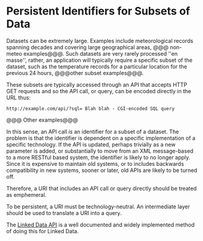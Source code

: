 Persistent Identifiers for Subsets of Data
==========================================
Datasets can be extremely large. Examples include meteorological records spanning decades and covering large geographical areas, @@@ non-meteo examples@@@. Such datasets are very rarely processed ''en masse'', rather, an application will typically require a specific subset of the dataset, such as the temperature records for a particular location for the previous 24 hours, @@@other subset examples@@@.

These subsets are typically accessed through an API that accepts HTTP GET requests and so the API call, or query, can be encoded directly in the URL thus:

`http://example.com/api/?sql= Blah blah - CGI-encoded SQL query`

@@@ Other examples@@@

In this sense, an API call *is* an identifier for a subset of a dataset. The problem is that the identifier is dependent on a specific implementation of a specific technology. If the API is updated, perhaps trivially as a new parameter is added, or substantially to move from an XML message-based to a more RESTful based system, the identifier is likely to no longer apply. Since it is expensive to maintain old systems, or to includes backwards compatibility in new systems, sooner or later, old APIs are likely to be turned off.

Therefore, a URI that includes an API call or query directly should be treated as emphemeral.

To be persistent, a URI must be technology-neutral. An intermediate layer should be used to translate a URI into a query.

The [Linked Data API](https://github.com/UKGovLD/linked-data-api "The Linked dfata API") is a well documented and widely implemented method of doing this for Linked Data.
